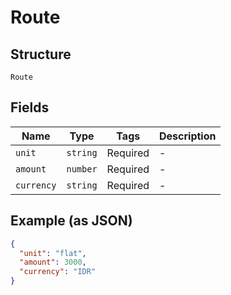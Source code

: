 
# Route

## Structure

`Route`

## Fields

| Name | Type | Tags | Description |
|  --- | --- | --- | --- |
| `unit` | `string` | Required | - |
| `amount` | `number` | Required | - |
| `currency` | `string` | Required | - |

## Example (as JSON)

```json
{
  "unit": "flat",
  "amount": 3000,
  "currency": "IDR"
}
```

